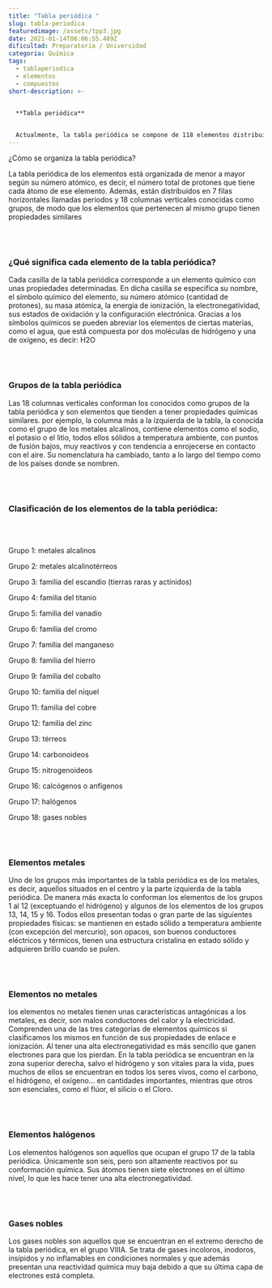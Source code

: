 ```yaml
---
title: "Tabla periódica "
slug: tabla-periodica
featuredimage: /assets/tpp3.jpg
date: 2021-01-14T06:06:55.489Z
dificultad: Preparatoria / Universidad
categoria: Química
tags:
  - tablaperiodica
  - elementos
  - compuestos
short-description: >-
  

  **Tabla periódica**


  Actualmente, la tabla periódica se compone de 118 elementos distribuidos en 7 filas horizontales llamadas periodos y 18 columnas verticales, conocidas como grupos.
---
```



¿Cómo se organiza la tabla periódica?

La tabla periódica de los elementos está organizada de menor a mayor según su número atómico, es decir, el número total de protones que tiene cada átomo de ese elemento. Además, están distribuidos en 7 filas horizontales llamadas periodos y 18 columnas verticales conocidas como grupos, de modo que los elementos que pertenecen al mismo grupo tienen propiedades similares

<br/> <br/>

### ¿Qué significa cada elemento de la tabla periódica?

Cada casilla de la tabla periódica corresponde a un elemento químico con unas propiedades determinadas. En dicha casilla se especifica su nombre, el símbolo químico del elemento, su número atómico (cantidad de protones), su masa atómica, la energía de ionización, la electronegatividad, sus estados de oxidación y la configuración electrónica. Gracias a los símbolos químicos se pueden abreviar los elementos de ciertas materias, como el agua, que está compuesta por dos moléculas de hidrógeno y una de oxígeno, es decir: H2O

<br/> <br/>

### Grupos de la tabla periódica

Las 18 columnas verticales conforman los conocidos como grupos de la tabla periódica y son elementos que tienden a tener propiedades químicas similares. por ejemplo, la columna más a la izquierda de la tabla, la conocida como el grupo de los metales alcalinos, contiene elementos como el sodio, el potasio o el litio, todos ellos sólidos a temperatura ambiente, con puntos de fusión bajos, muy reactivos y con tendencia a enrojecerse en contacto con el aire. Su nomenclatura ha cambiado, tanto a lo largo del tiempo como de los países donde se nombren.

<br/> <br/>

### Clasificación de los elementos de la tabla periódica:

<br/> <br/>

Grupo 1: metales alcalinos

Grupo 2: metales alcalinotérreos

Grupo 3: familia del escandio (tierras raras y actínidos)

Grupo 4: familia del titanio

Grupo 5: familia del vanadio

Grupo 6: familia del cromo

Grupo 7: familia del manganeso

Grupo 8: familia del hierro

Grupo 9: familia del cobalto

Grupo 10: familia del níquel

Grupo 11: familia del cobre

Grupo 12: familia del zinc

Grupo 13: térreos

Grupo 14: carbonoideos

Grupo 15: nitrogenoideos

Grupo 16: calcógenos o anfígenos

Grupo 17: halógenos

Grupo 18: gases nobles

<br/> <br/>

### Elementos metales 

Uno de los grupos más importantes de la tabla periódica es de los metales, es decir, aquellos situados en el centro y la parte izquierda de la tabla periódica. De manera más exacta lo conforman los elementos de los grupos 1 al 12 (exceptuando el hidrógeno) y algunos de los elementos de los grupos 13, 14, 15 y 16. Todos ellos presentan todas o gran parte de las siguientes propiedades físicas: se mantienen en estado sólido a temperatura ambiente (con excepción del mercurio), son opacos, son buenos conductores eléctricos y térmicos, tienen una estructura cristalina en estado sólido y adquieren brillo cuando se pulen.

<br/> <br/>

### Elementos no metales 

los elementos no metales tienen unas características antagónicas a los metales, es decir, son malos conductores del calor y la electricidad. Comprenden una de las tres categorías de elementos químicos si clasificamos los mismos en función de sus propiedades de enlace e ionización. Al tener una alta electronegatividad es más sencillo que ganen electrones para que los pierdan. En la tabla periódica se encuentran en la zona superior derecha, salvo el hidrógeno y son vitales para la vida, pues muchos de ellos se encuentran en todos los seres vivos, como el carbono, el hidrógeno, el oxígeno... en cantidades importantes, mientras que otros son esenciales, como el flúor, el silicio o el Cloro.

<br/> <br/>

### Elementos halógenos 

Los elementos halógenos son aquellos que ocupan el grupo 17 de la tabla periódica. Únicamente son seis, pero son altamente reactivos por su conformación química. Sus átomos tienen siete electrones en el último nivel, lo que les hace tener una alta electronegatividad.

<br/> <br/>

### Gases nobles

Los gases nobles son aquellos que se encuentran en el extremo derecho de la tabla periódica, en el grupo VIIIA. Se trata de gases incoloros, inodoros, insípidos y no inflamables en condiciones normales y que además presentan una reactividad química muy baja debido a que su última capa de electrones está completa.